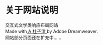 # 关于网站说明
交互式文学类响应布局网站</br>
Made with<a href="https://weibo.com/u/7607449252?sudaref=www.heqiweiyang.com.cn"> A 杜子清 </a>by Adobe Dreamweaver.</br>
网站部分页面还在扩充中......
